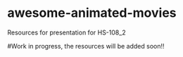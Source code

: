 # awesome-animated-movies
Resources for presentation for HS-108_2

#Work in progress, the resources will be added soon!!

